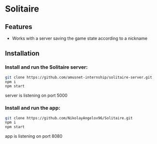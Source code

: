 # Solitaire

## Features

- Works with a server saving the game state according to a nickname

## Installation

### Install and run the Solitaire server:

```sh
git clone https://github.com/amusnet-internship/solitaire-server.git
npm i
npm start
```

server is listening on port 5000

### Install and run the app:

```sh
git clone https://github.com/NikolayAngelov96/Solitaire.git
npm i
npm start
```

app is listening on port 8080
